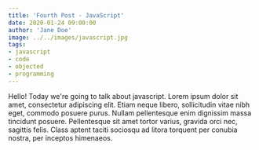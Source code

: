 ```yaml
---
title: 'Fourth Post - JavaScript'
date: 2020-01-24 09:00:00
author: 'Jane Doe'
image: ../../images/javascript.jpg
tags: 
- javascript
- code
- objected
- programming
---
```


Hello! Today we're going to talk about javascript.
Lorem ipsum dolor sit amet, consectetur adipiscing elit. Etiam neque libero, sollicitudin vitae nibh eget, commodo posuere purus. Nullam pellentesque enim dignissim massa tincidunt posuere. Pellentesque sit amet tortor varius, gravida orci nec, sagittis felis. Class aptent taciti sociosqu ad litora torquent per conubia nostra, per inceptos himenaeos.